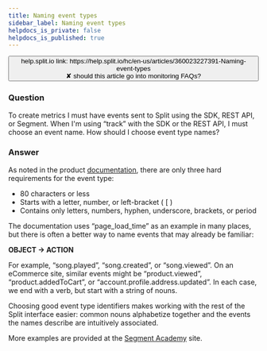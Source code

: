 ```yaml
---
title: Naming event types
sidebar_label: Naming event types
helpdocs_is_private: false
helpdocs_is_published: true
---
```


<p>
  <button style={{borderRadius:'8px', border:'1px', fontFamily:'Courier New', fontWeight:'800', textAlign:'left'}}> help.split.io link: https://help.split.io/hc/en-us/articles/360023227391-Naming-event-types <br /> ✘ should this article go into monitoring FAQs? </button>
</p>

### Question

<p>
  To create metrics I must have events sent to Split using the SDK, REST API, or
  Segment. When I'm using “track” with the SDK or the REST API, I must choose an
  event name. How should I choose event type names?
</p>

### Answer

<p>
  As noted in the product
  <a href="https://docs.split.io/docs/track-events">documentation</a>, there are
  only three hard requirements for the event type:
</p>
<ul>
  <li>80 characters or less</li>
  <li>Starts with a letter, number, or left-bracket ( [ )</li>
  <li>
    Contains only letters, numbers, hyphen, underscore, brackets, or period
  </li>
</ul>
<p>
  The documentation uses “page_load_time” as an example in many places, but there
  is often a better way to name events that may already be familiar:
</p>
<p>
  <strong>OBJECT -&gt; ACTION</strong>
</p>
<p>
  For example, “song.played”, “song.created”, or “song.viewed”. On an eCommerce
  site, similar events might be “product.viewed”, “product.addedToCart”, or “account.profile.address.updated”.
  In each case, we end with a verb, but start with a string of nouns.
</p>
<p>
  Choosing good event type identifiers makes working with the rest of the Split
  interface easier: common nouns alphabetize together and the events the names
  describe are intuitively associated.
</p>
<p>
  More examples are provided at the
  <a href="https://segment.com/academy/collecting-data/naming-conventions-for-clean-data/">Segment Academy</a>
  site.
</p>
